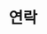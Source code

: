 ---
title: "연락"
summary: "김예은의 연락처 및 위치입니다."
type: landing
layout: list

sections:
  - block: markdown
    id: contact-info
    content:
      title: "📞 연락처"
      text: |
        {{< icon name="envelope" pack="fas" >}} [202312632@jbnu.ac.kr](mailto:202312632@jbnu.ac.kr)  
        {{< icon name="phone" pack="fas" >}} [+82-10-3370-7588](tel:+821033707588)
    design:
      spacing:
        padding: [40, 0, 20, 0]

  - block: map
    id: map
    content:
      title: "📍 위치"
      text: "전북대학교 공과대학 7호관, 백제대로 567, 덕진구, 전주시"
      html: |
        <iframe 
         src="https://naver.me/5BceEAne"
         width="100%" 
         height="400" 
         style="border:0; border-radius: 12px;" 
         allowfullscreen 
         loading="lazy">
         </iframe>
      design:
         spacing:
            padding: [20, 0, 60, 0]
---
